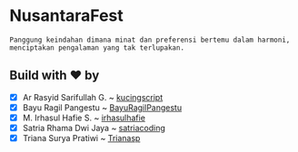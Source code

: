 # NusantaraFest

```
Panggung keindahan dimana minat dan preferensi bertemu dalam harmoni, menciptakan pengalaman yang tak terlupakan.
```

## Build with ❤️ by

- [x] Ar Rasyid Sarifullah G. ~ [kucingscript](https://github.com/kucingscript/)
- [x] Bayu Ragil Pangestu ~ [BayuRagilPangestu](https://github.com/BayuRagilPangestu)
- [x] M. Irhasul Hafie S. ~ [irhasulhafie](https://github.com/irhasulhafie)
- [x] Satria Rhama Dwi Jaya ~ [satriacoding](https://github.com/satriacoding)
- [x] Triana Surya Pratiwi ~ [Trianasp](https://github.com/Trianasp)
